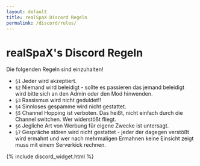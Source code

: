 ```yaml
---
layout: default
title: realSpaX Discord Regeln
permalink: /discord/rules/
---
```


# realSpaX's Discord Regeln
Die folgenden Regeln sind einzuhalten!     

- `§1`  Jeder wird akzeptiert.
- `§2`  Niemand wird beleidigt - sollte es passieren das jemand beleidigt wird bitte sich an den Admin oder den Mod hinwenden.
- `§3`  Rassismus wird nicht geduldet!!
- `§4`  Sinnloses gespamme wird nicht gestattet.
- `§5`  Channel Hopping ist verboten. Das heißt, nicht einfach durch die Channel switchen. Wer widerstößt fliegt.
- `§6`  Jegliche Art von Werbung für eigene Zwecke ist untersagt.
- `§7`  Gespräche stören wird nicht gestattet - jeder der dagegen verstößt wird ermahnt  und wer nach mehrmaligen Ermahnen keine Einsicht zeigt muss mit einem Serverkick rechnen.
       
             
{% include discord_widget.html %}
